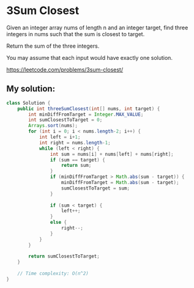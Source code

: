# 3Sum Closest

Given an integer array nums of length n and an integer target, find three integers in nums such that the sum is closest to target.

Return the sum of the three integers.

You may assume that each input would have exactly one solution.

https://leetcode.com/problems/3sum-closest/

## My solution:

```Java
class Solution {
    public int threeSumClosest(int[] nums, int target) {
        int minDiffFromTarget = Integer.MAX_VALUE;
        int sumClosestToTarget = 0;
        Arrays.sort(nums);
        for (int i = 0; i < nums.length-2; i++) {
            int left = i+1;
            int right = nums.length-1;
            while (left < right) {
                int sum = nums[i] + nums[left] + nums[right];
                if (sum == target) {
                    return sum;
                }
                if (minDiffFromTarget > Math.abs(sum - target)) {
                    minDiffFromTarget = Math.abs(sum - target);
                    sumClosestToTarget = sum;
                }
                
                if (sum < target) {
                    left++;
                }
                else {
                    right--;
                }
            }
        }
        
        return sumClosestToTarget;
    }
    
    // Time complexity: O(n^2)
}
```
